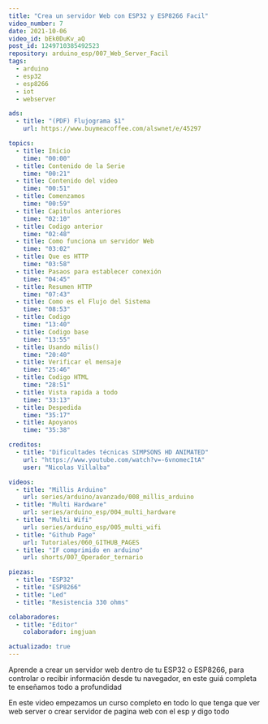 ```yaml
---
title: "Crea un servidor Web con ESP32 y ESP8266 Facil"
video_number: 7
date: 2021-10-06
video_id: bEk0DuKv_aQ
post_id: 1249710385492523
repository: arduino_esp/007_Web_Server_Facil
tags:
  - arduino
  - esp32
  - esp8266
  - iot
  - webserver

ads:
  - title: "(PDF) Flujograma $1"
    url: https://www.buymeacoffee.com/alswnet/e/45297

topics:
  - title: Inicio
    time: "00:00"
  - title: Contenido de la Serie
    time: "00:21"
  - title: Contenido del video
    time: "00:51"
  - title: Comenzamos
    time: "00:59"
  - title: Capitulos anteriores
    time: "02:10"
  - title: Codigo anterior
    time: "02:48"
  - title: Como funciona un servidor Web
    time: "03:02"
  - title: Que es HTTP
    time: "03:58"
  - title: Pasaos para establecer conexión
    time: "04:45"
  - title: Resumen HTTP
    time: "07:43"
  - title: Como es el Flujo del Sistema
    time: "08:53"
  - title: Codigo
    time: "13:40"
  - title: Codigo base
    time: "13:55"
  - title: Usando milis()
    time: "20:40"
  - title: Verificar el mensaje
    time: "25:46"
  - title: Codigo HTML
    time: "28:51"
  - title: Vista rapida a todo
    time: "33:13"
  - title: Despedida
    time: "35:17"
  - title: Apoyanos
    time: "35:38"

creditos:
  - title: "Dificultades técnicas SIMPSONS HD ANIMATED"
    url: "https://www.youtube.com/watch?v=-6vnomecItA"
    user: "Nicolas Villalba"

videos:
  - title: "Millis Arduino"
    url: series/arduino/avanzado/008_millis_arduino
  - title: "Multi Hardware"
    url: series/arduino_esp/004_multi_hardware
  - title: "Multi Wifi"
    url: series/arduino_esp/005_multi_wifi
  - title: "Github Page"
    url: Tutoriales/060_GITHUB_PAGES
  - title: "IF comprimido en arduino"
    url: shorts/007_Operador_ternario

piezas:
  - title: "ESP32"
  - title: "ESP8266"
  - title: "Led"
  - title: "Resistencia 330 ohms"

colaboradores:
  - title: "Editor"
    colaborador: ingjuan

actualizado: true
---
```


Aprende a crear un servidor web dentro de tu ESP32 o ESP8266, para controlar o recibir información desde tu navegador, en este guiá completa te enseñamos todo a profundidad

En este video empezamos un curso completo en todo lo que tenga que ver web server o crear servidor de pagina web con el esp y digo todo
